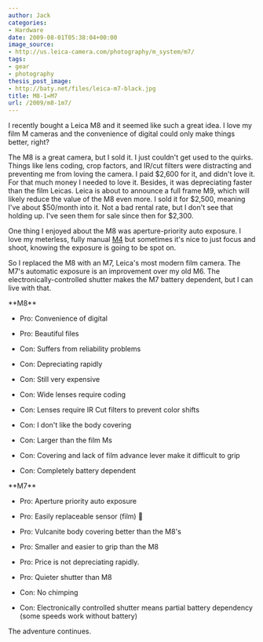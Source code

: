 ```yaml
---
author: Jack
categories:
- Hardware
date: 2009-08-01T05:38:04+00:00
image_source:
- http://us.leica-camera.com/photography/m_system/m7/
tags:
- gear
- photography
thesis_post_image:
- http://baty.net/files/leica-m7-black.jpg
title: M8-1=M7
url: /2009/m8-1m7/
---
```


I recently bought a Leica M8 and it seemed like such a great idea. I love my film M cameras and the convenience of digital could only make things better, right?

The M8 is a great camera, but I sold it. I just couldn't get used to the quirks. Things like lens coding, crop factors, and IR/cut filters were distracting and preventing me from loving the camera. I paid $2,600 for it, and didn't love it. For that much money I needed to love it. Besides, it was depreciating faster than the film Leicas. Leica is about to announce a full frame M9, which will likely reduce the value of the M8 even more. I sold it for $2,500, meaning I've about $50/month into it. Not a bad rental rate, but I don't see that holding up. I've seen them for sale since then for $2,300.

One thing I enjoyed about the M8 was aperture-priority auto exposure. I love my meterless, fully manual [M4](2009/02/light-tight-box-my-ass-2/) but sometimes it's nice to just focus and shoot, knowing the exposure is going to be spot on.

So I replaced the M8 with an M7, Leica's most modern film camera. The M7's automatic exposure is an improvement over my old M6. The electronically-controlled shutter makes the M7 battery dependent, but I can live with that.

\*\*M8\*\*

* Pro: Convenience of digital
  
* Pro: Beautiful files
  
* Con: Suffers from reliability problems
  
* Con: Depreciating rapidly
  
* Con: Still very expensive
  
* Con: Wide lenses require coding
  
* Con: Lenses require IR Cut filters to prevent color shifts
  
* Con: I don't like the body covering
  
* Con: Larger than the film Ms
  
* Con: Covering and lack of film advance lever make it difficult to grip
  
* Con: Completely battery dependent

\*\*M7\*\*

* Pro: Aperture priority auto exposure
  
* Pro: Easily replaceable sensor (film) 🙂
  
* Pro: Vulcanite body covering better than the M8's
  
* Pro: Smaller and easier to grip than the M8
  
* Pro: Price is not depreciating rapidly.
  
* Pro: Quieter shutter than M8
  
* Con: No chimping
  
* Con: Electronically controlled shutter means partial battery dependency (some speeds work without battery)

The adventure continues.